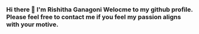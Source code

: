 ### Hi there 👋 I'm Rishitha Ganagoni Welocme to my github profile. Please feel free to contact me if you feel my passion aligns with your motive.

<!--
**RishithaGanagoni/RishithaGanagoni** is a ✨ _special_ ✨ repository because its `README.md` (this file) appears on your GitHub profile.

Here are some ideas to get you started:

- 🔭 I’m currently working on ...
- 🌱 I’m currently learning ...
- 👯 I’m looking to collaborate on ...
- 🤔 I’m looking for help with ...
- 💬 Ask me about ...
- 📫 How to reach me: ...
- 😄 Pronouns: ...
- ⚡ Fun fact: ...
-->
